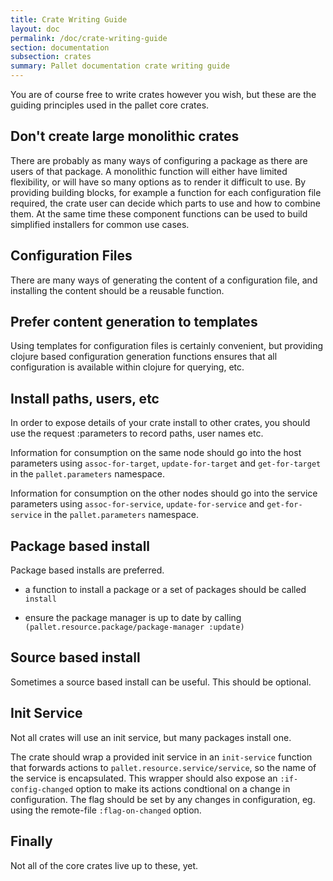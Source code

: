 ```yaml
---
title: Crate Writing Guide
layout: doc
permalink: /doc/crate-writing-guide
section: documentation
subsection: crates
summary: Pallet documentation crate writing guide
---
```


You are of course free to write crates however you wish, but these are the
guiding principles used in the pallet core crates.

## Don't create large monolithic crates

There are probably as many ways of configuring a package as there are users of
that package. A monolithic function will either have limited flexibility, or
will have so many options as to render it difficult to use.  By providing
building blocks, for example a function for each configuration file required,
the crate user can decide which parts to use and how to combine them.  At the
same time these component functions can be used to build simplified installers
for common use cases.

## Configuration Files

There are many ways of generating the content of a configuration file, and
installing the content should be a reusable function.

## Prefer content generation to templates

Using templates for configuration files is certainly convenient, but providing
clojure based configuration generation functions ensures that all configuration
is available within clojure for querying, etc.

## Install paths, users, etc

In order to expose details of your crate install to other crates, you should
use the request :parameters to record paths, user names etc.

Information for consumption on the same node should go into the host parameters
using `assoc-for-target`, `update-for-target` and `get-for-target` in the
`pallet.parameters` namespace.

Information for consumption on the other nodes should go into the service
parameters using `assoc-for-service`, `update-for-service` and `get-for-service` in
the `pallet.parameters` namespace.

## Package based install

Package based installs are preferred.

- a function to install a package or a set of packages should be called `install`

- ensure the package manager is up to date by calling
  `(pallet.resource.package/package-manager :update)`
  
## Source based install

Sometimes a source based install can be useful. This should be optional.

## Init Service

Not all crates will use an init service, but many packages install one.

The crate should wrap a provided init service in an `init-service` function that
forwards actions to `pallet.resource.service/service`, so the name of the
service is encapsulated. This wrapper should also expose an `:if-config-changed`
option to make its actions condtional on a change in configuration.  The flag
should be set by any changes in configuration, eg. using the
remote-file `:flag-on-changed` option.

## Finally

Not all of the core crates live up to these, yet.
